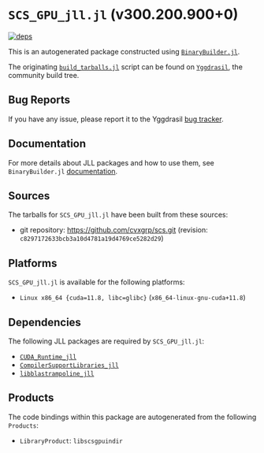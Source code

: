 # `SCS_GPU_jll.jl` (v300.200.900+0)

[![deps](https://juliahub.com/docs/SCS_GPU_jll/deps.svg)](https://juliahub.com/ui/Packages/General/SCS_GPU_jll/)

This is an autogenerated package constructed using [`BinaryBuilder.jl`](https://github.com/JuliaPackaging/BinaryBuilder.jl).

The originating [`build_tarballs.jl`](https://github.com/JuliaPackaging/Yggdrasil/blob/4debf839c9e647ef57f739985aba64bcdfba31e4/S/SCS_GPU/build_tarballs.jl) script can be found on [`Yggdrasil`](https://github.com/JuliaPackaging/Yggdrasil/), the community build tree.

## Bug Reports

If you have any issue, please report it to the Yggdrasil [bug tracker](https://github.com/JuliaPackaging/Yggdrasil/issues).

## Documentation

For more details about JLL packages and how to use them, see `BinaryBuilder.jl` [documentation](https://docs.binarybuilder.org/stable/jll/).

## Sources

The tarballs for `SCS_GPU_jll.jl` have been built from these sources:

* git repository: https://github.com/cvxgrp/scs.git (revision: `c8297172633bcb3a10d4781a19d4769ce5282d29`)

## Platforms

`SCS_GPU_jll.jl` is available for the following platforms:

* `Linux x86_64 {cuda=11.8, libc=glibc}` (`x86_64-linux-gnu-cuda+11.8`)

## Dependencies

The following JLL packages are required by `SCS_GPU_jll.jl`:

* [`CUDA_Runtime_jll`](https://github.com/JuliaBinaryWrappers/CUDA_Runtime_jll.jl)
* [`CompilerSupportLibraries_jll`](https://github.com/JuliaBinaryWrappers/CompilerSupportLibraries_jll.jl)
* [`libblastrampoline_jll`](https://github.com/JuliaBinaryWrappers/libblastrampoline_jll.jl)

## Products

The code bindings within this package are autogenerated from the following `Products`:

* `LibraryProduct`: `libscsgpuindir`
